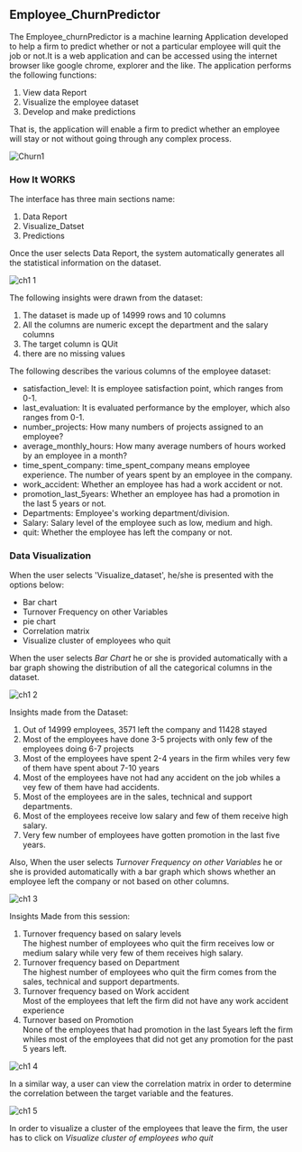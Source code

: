 ## Employee_ChurnPredictor
The Employee_churnPredictor is a machine learning Application developed to help a firm to predict whether or not a particular employee will quit the job or not.It is a web application and can be accessed using the internet browser like  google chrome, explorer and the like. The application performs the following functions:
1. View data Report
2. Visualize the employee dataset
3. Develop and make predictions

That is, the application will enable a firm to predict whether an employee will stay or not without going through any complex process.

![Churn1](https://user-images.githubusercontent.com/68768460/93776747-6a868380-fc13-11ea-979a-3054578e5dd0.png)

### How It WORKS
The interface has three main sections name:
1. Data Report
2. Visualize_Datset
3. Predictions

Once the user selects Data Report, the system automatically generates all the statistical information on the dataset.


![ch1 1](https://user-images.githubusercontent.com/68768460/93778754-c6520c00-fc15-11ea-82e1-f62ce81d178f.gif)

The following insights were drawn from the dataset:
1. The dataset is made up of 14999 rows and 10 columns
2. All the columns are numeric except the department and the salary columns
3. The target column is QUit
4. there are no missing values

The following describes the various columns of the employee dataset:
* satisfaction_level: It is employee satisfaction point, which ranges from 0-1.
* last_evaluation: It is evaluated performance by the employer, which also ranges from 0-1.
* number_projects: How many numbers of projects assigned to an employee?
* average_monthly_hours: How many average numbers of hours worked by an employee in a month?
* time_spent_company: time_spent_company means employee experience. The number of years spent by an employee in the company.
* work_accident: Whether an employee has had a work accident or not.
* promotion_last_5years: Whether an employee has had a promotion in the last 5 years or not.
* Departments: Employee's working department/division.
* Salary: Salary level of the employee such as low, medium and high.
* quit: Whether the employee has left the company or not.

### Data Visualization
When the user selects 'Visualize_dataset', he/she is presented with the options below:
* Bar chart
* Turnover Frequency on other Variables
* pie chart
* Correlation matrix
* Visualize cluster of employees who quit

When the user selects *Bar Chart* he or she is provided automatically with a bar graph showing the distribution of all the categorical columns in the dataset.

![ch1 2](https://user-images.githubusercontent.com/68768460/93781694-2c8c5e00-fc19-11ea-8e30-87a1f9d001c6.gif)

Insights made from the Dataset:
1. Out of 14999 employees, 3571 left the company and 11428 stayed 
2. Most of the employees have done 3-5 projects with only few of the employees doing 6-7 projects
3. Most of the employees have spent 2-4 years in the firm whiles very few of them have spent about 7-10 years
4. Most of the employees have not had any accident on the job whiles a vey few of them have had accidents.
5. Most of the employees are in the sales, technical and support departments.
6. Most of the employees receive low salary and few of them receive high salary.
7. Very few number of employees have gotten promotion in the last five years.

Also, When the user selects *Turnover Frequency on other Variables* he or she is provided automatically with a bar graph which shows whether an employee left the company or not based on other columns.

![ch1 3](https://user-images.githubusercontent.com/68768460/93784844-f8b33780-fc1c-11ea-966b-a7659e3a761f.gif)

Insights Made from this session:
1. Turnover frequency based on salary levels\
 The highest number of employees who quit the firm receives low or medium salary while very few of them receives high salary.
2. Turnover frequency based on Department\
The highest number of employees who quit the firm comes from the sales, technical and support departments.
3. Turnover frequency based on Work accident\
Most of the employees that left the firm did not have any work accident experience 
4. Turnover based on Promotion\
 None of the employees that had promotion in the last 5years left the firm whiles most of the employees that did not get any promotion for the past 5 years left.

![ch1 4](https://user-images.githubusercontent.com/68768460/93789319-37e38780-fc21-11ea-9f96-14e8326e2629.gif)

In a similar way, a user can view the correlation matrix in order to determine the correlation between the target variable and the features.

![ch1 5](https://user-images.githubusercontent.com/68768460/93790092-2a7acd00-fc22-11ea-9065-20b421550e25.gif)

In order to visualize a cluster of the employees that leave the firm, the user has to click on *Visualize cluster of employees who quit* 
